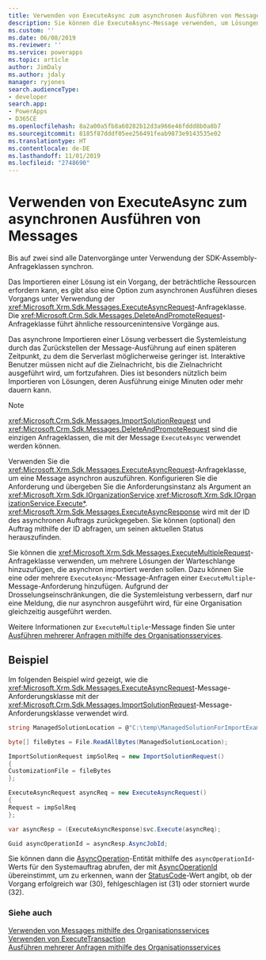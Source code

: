 ```yaml
---
title: Verwenden von ExecuteAsync zum asynchronen Ausführen von Messages (Common Data Service) | Microsoft Docs
description: Sie können die ExecuteAsync-Message verwenden, um Lösungen asynchron zu importieren
ms.custom: ''
ms.date: 06/08/2019
ms.reviewer: ''
ms.service: powerapps
ms.topic: article
author: JimDaly
ms.author: jdaly
manager: ryjones
search.audienceType:
- developer
search.app:
- PowerApps
- D365CE
ms.openlocfilehash: 8a2a00a5fb8a60282b12d3a966e46fddd8b0a8b7
ms.sourcegitcommit: 8185f87dddf05ee256491feab9873e9143535e02
ms.translationtype: HT
ms.contentlocale: de-DE
ms.lasthandoff: 11/01/2019
ms.locfileid: "2748690"
---
```

# <a name="use-executeasync-to-execute-messages-asynchronously"></a>Verwenden von ExecuteAsync zum asynchronen Ausführen von Messages

Bis auf zwei sind alle Datenvorgänge unter Verwendung der SDK-Assembly-Anfrageklassen synchron.

Das Importieren einer Lösung ist ein Vorgang, der beträchtliche Ressourcen erfordern kann, es gibt also eine Option zum asynchronen Ausführen dieses Vorgangs unter Verwendung der <xref:Microsoft.Xrm.Sdk.Messages.ExecuteAsyncRequest>-Anfrageklasse. Die <xref:Microsoft.Crm.Sdk.Messages.DeleteAndPromoteRequest>-Anfrageklasse führt ähnliche ressourcenintensive Vorgänge aus.

Das asynchrone Importieren einer Lösung verbessert die Systemleistung durch das Zurückstellen der Message-Ausführung auf einen späteren Zeitpunkt, zu dem die Serverlast möglicherweise geringer ist. Interaktive Benutzer müssen nicht auf die Zielnachricht, bis die Zielnachricht ausgeführt wird, um fortzufahren. Dies ist besonders nützlich beim Importieren von Lösungen, deren Ausführung einige Minuten oder mehr dauern kann.  
  
> [!NOTE]
>  <xref:Microsoft.Crm.Sdk.Messages.ImportSolutionRequest> und <xref:Microsoft.Crm.Sdk.Messages.DeleteAndPromoteRequest> sind die einzigen Anfrageklassen, die mit der Message `ExecuteAsync` verwendet werden können.
  
Verwenden Sie die <xref:Microsoft.Xrm.Sdk.Messages.ExecuteAsyncRequest>-Anfrageklasse, um eine Message asynchron auszuführen. Konfigurieren Sie die Anforderung und übergeben Sie die Anforderungsinstanz als Argument an <xref:Microsoft.Xrm.Sdk.IOrganizationService>.<xref:Microsoft.Xrm.Sdk.IOrganizationService.Execute*>. <xref:Microsoft.Xrm.Sdk.Messages.ExecuteAsyncResponse> wird mit der ID des asynchronen Auftrags zurückgegeben. Sie können (optional) den Auftrag mithilfe der ID abfragen, um seinen aktuellen Status herauszufinden.  
  
Sie können die <xref:Microsoft.Xrm.Sdk.Messages.ExecuteMultipleRequest>-Anfrageklasse verwenden, um mehrere Lösungen der Warteschlange hinzuzufügen, die asynchron importiert werden sollen. Dazu können Sie eine oder mehrere `ExecuteAsync`-Message-Anfragen einer `ExecuteMultiple`-Message-Anforderung hinzufügen. Aufgrund der Drosselungseinschränkungen, die die Systemleistung verbessern, darf nur eine Meldung, die nur asynchron ausgeführt wird, für eine Organisation gleichzeitig ausgeführt werden.

Weitere Informationen zur `ExecuteMultiple`-Message finden Sie unter [Ausführen mehrerer Anfragen mithilfe des Organisationsservices](execute-multiple-requests.md).  

## <a name="example"></a>Beispiel

Im folgenden Beispiel wird gezeigt, wie die <xref:Microsoft.Xrm.Sdk.Messages.ExecuteAsyncRequest>-Message-Anforderungsklasse mit der <xref:Microsoft.Crm.Sdk.Messages.ImportSolutionRequest>-Message-Anforderungsklasse verwendet wird.

```csharp
string ManagedSolutionLocation = @"C:\temp\ManagedSolutionForImportExample.zip";

byte[] fileBytes = File.ReadAllBytes(ManagedSolutionLocation);

ImportSolutionRequest impSolReq = new ImportSolutionRequest()
{
CustomizationFile = fileBytes
};

ExecuteAsyncRequest asyncReq = new ExecuteAsyncRequest()
{
Request = impSolReq
};

var asyncResp = (ExecuteAsyncResponse)svc.Execute(asyncReq);

Guid asyncOperationId = asyncResp.AsyncJobId;
```
Sie können dann die [AsyncOperation](../reference/entities/asyncoperation.md)-Entität mithilfe des `asyncOperationId`-Werts für den Systemauftrag abrufen, der mit [AsyncOperationId](../reference/entities/asyncoperation.md#BKMK_AsyncOperationId) übereinstimmt, um zu erkennen, wann der [StatusCode](../reference/entities/asyncoperation.md#BKMK_StatusCode)-Wert angibt, ob der Vorgang erfolgreich war (30), fehlgeschlagen ist (31) oder storniert wurde (32).

### <a name="see-also"></a>Siehe auch

[Verwenden von Messages mithilfe des Organisationsservices](use-messages.md)<br />
[Verwenden von ExecuteTransaction](use-executetransaction.md)<br />
[Ausführen mehrerer Anfragen mithilfe des Organisationsservices](execute-multiple-requests.md)


  